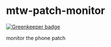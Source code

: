 # mtw-patch-monitor

[![Greenkeeper badge](https://badges.greenkeeper.io/insanity54/mtw-patch-monitor.svg)](https://greenkeeper.io/)

monitor the phone patch
